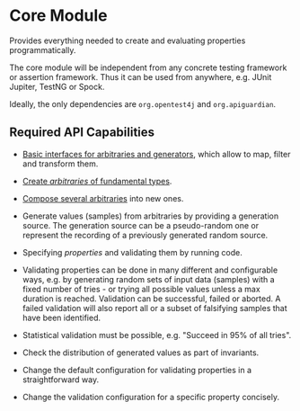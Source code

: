 # Core Module

Provides everything needed to create and evaluating properties programmatically.

The core module will be independent from any concrete testing framework or assertion framework.
Thus it can be used from anywhere, e.g. JUnit Jupiter, TestNG or Spock.

Ideally, the only dependencies are `org.opentest4j` and `org.apiguardian`.

## Required API Capabilities

- [Basic interfaces for arbitraries and generators](https://github.com/jqwik-team/jqwik2-api-discussion/issues/1),
  which allow to map, filter and transform them.

- [Create _arbitraries_ of fundamental types](https://github.com/jqwik-team/jqwik2-api-discussion/issues/2).

- [Compose several arbitraries](https://github.com/jqwik-team/jqwik2-api-discussion/issues/3) into new ones.

- Generate values (samples) from arbitraries by providing a generation source.
  The generation source can be a pseudo-random one or represent the recording of a previously generated random source.

- Specifying _properties_ and validating them by running code.

- Validating properties can be done in many different and configurable ways,
  e.g. by generating random sets of input data (samples) with a fixed number of tries - or trying all possible values unless a max duration is reached.
  Validation can be successful, failed or aborted.
  A failed validation will also report all or a subset of falsifying samples that have been identified.

- Statistical validation must be possible, e.g. "Succeed in 95% of all tries".

- Check the distribution of generated values as part of invariants.

- Change the default configuration for validating properties in a straightforward way.

- Change the validation configuration for a specific property concisely.
